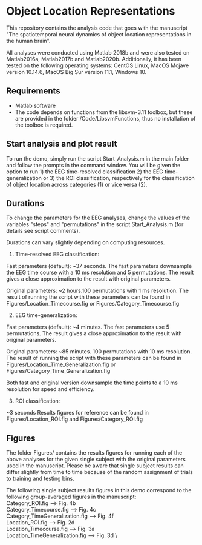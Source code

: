 # Object Location Representations



This repository contains the analysis code that goes with the manuscript "The spatiotemporal neural dynamics of object location representations in the human brain". 

All analyses were conducted using Matlab 2018b and were also tested on Matlab2016a, Matlab2017b and Matlab2020b. Additionally, it has been tested on the following operating systems: CentOS Linux, MacOS Mojave version 10.14.6, MacOS Big Sur version 11.1, Windows 10.



## Requirements

- Matlab software
- The code depends on functions from the libsvm-3.11 toolbox, but these are provided in the folder /Code/LibsvmFunctions, thus no installation of the toolbox is required.


## Start analysis and plot result

To run the demo, simply run the script Start_Analysis.m in the main folder and follow the prompts in the command window. You will be given the option to run 1) the EEG time-resolved classification 2) the EEG time-generalization or 3) the ROI classification, respectively for the classification of object location across categories (1) or vice versa (2).


## Durations

To change the parameters for the EEG analyses, change the values of the variables "steps" and "permutations" in the script Start_Analysis.m (for details see script comments).

Durations can vary slightly depending on computing resources. 

1) Time-resolved EEG classification: 

Fast parameters (default): ~37 seconds. The fast parameters downsample the EEG time course with a 10 ms resolution and 5 permutations. The result gives a close approximation to the result with original parameters.

Original parameters: ~2 hours.100 permutations with 1 ms resolution. The result of running the script with these parameters can be found in Figures/Location_Timecourse.fig or Figures/Category_Timecourse.fig


2) EEG time-generalization:

Fast parameters (default): ~4 minutes. The fast parameters use 5 permutations. The result gives a close approximation to the result with original parameters.

Original parameters: ~85 minutes. 100 permutations with 10 ms resolution. The result of running the script with these parameters can be found in Figures/Location_Time_Generalization.fig or Figures/Category_Time_Generalization.fig

Both fast and original version downsample the time points to a 10 ms resolution for speed and efficiency.


3) ROI classification:

~3 seconds
Results figures for reference can be found in Figures/Location_ROI.fig and Figures/Category_ROI.fig


## Figures

The folder Figures/ contains the results figures for running each of the above analyses for the given single subject with the original parameters used in the manuscript. Please be aware that single subject results can differ slightly from time to time because of the random assignment of trials to training and testing bins.

The following single subject results figures in this demo correspond to the following group-averaged figures in the manuscript: \
Category_ROI.fig --> Fig. 4b \
Category_Timecourse.fig --> Fig. 4c \
Category_TimeGeneralization.fig --> Fig. 4f \
Location_ROI.fig --> Fig. 2d \
Location_Timecourse.fig --> Fig. 3a \
Location_TimeGeneralization.fig --> Fig. 3d \
